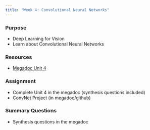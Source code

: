 ```yaml
---
title: "Week 4: Convolutional Neural Networks"
---
```


### Purpose

- Deep Learning for Vision
- Learn about Convolutional Neural Networks

### Resources

- [Megadoc Unit 4](../content/computer_vision/)

### Assignment

- Complete Unit 4 in the megadoc (synthesis questions included)
- ConvNet Project (in megadoc/github)

### Summary Questions

- Synthesis questions in the megadoc